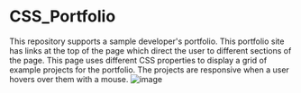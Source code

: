 # CSS_Portfolio
This repository supports a sample developer's portfolio. This portfolio site has links at the top of the page which direct the user to different sections of the page. This page uses different CSS properties to display a grid of example projects for the portfolio. The projects are responsive when a user hovers over them with a mouse.
![image](https://github.com/jshiffert/CSS_Portfolio/assets/130510457/b0a6c1d0-ebe8-404f-883b-1969a0ea7953)

